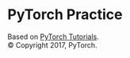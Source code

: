 # PyTorch Practice #

Based on [PyTorch Tutorials](https://pytorch.org/tutorials/).  
&copy; Copyright 2017, PyTorch.
